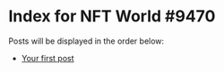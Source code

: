 # Index for NFT World #9470
Posts will be displayed in the order below:

- [Your first post](./001-first.md)


